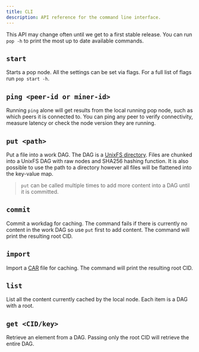```yaml
---
title: CLI
description: API reference for the command line interface.
---
```


This API may change often until we get to a first stable release. You can run `pop -h` to print the most up to date available commands.

## `start`

Starts a pop node. All the settings can be set via flags. For a full list of flags run `pop start -h`.

## `ping <peer-id or miner-id>`

Running `ping` alone will get results from the local running pop node, such as which peers it is connected to.
You can ping any peer to verify connectivity, measure latency or check the node version they are running.

## `put <path>`

Put a file into a work DAG. The DAG is a [UnixFS directory](https://docs.ipfs.io/concepts/file-systems/).
Files are chunked into a UnixFS DAG with raw nodes and SHA256 hashing function. It is also possible to use the path to a directory however all files will be flattened into the key-value map.

> `put` can be called multiple times to add more content into a DAG until it is committed.

## `commit`

Commit a workdag for caching. The command fails if there is currently no content in the work DAG so use `put` first to add content.
The command will print the resulting root CID.

## `import`

Import a [CAR](https://ipld.io/specs/transport/car/) file for caching. The command will print the resulting root CID.

## `list`

List all the content currently cached by the local node. Each item is a DAG with a root.

## `get <CID/key>`

Retrieve an element from a DAG. Passing only the root CID will retrieve the entire DAG.
